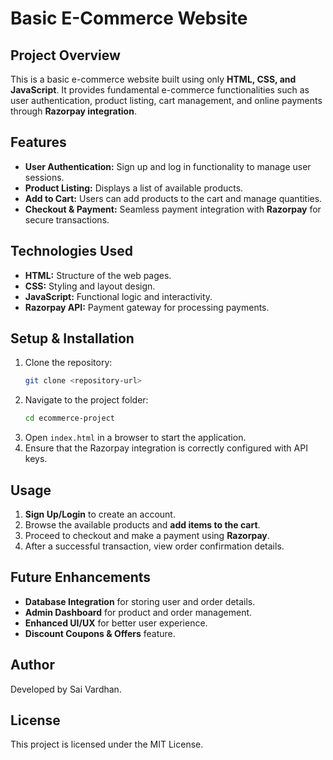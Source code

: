 # Basic E-Commerce Website

## Project Overview
This is a basic e-commerce website built using only **HTML, CSS, and JavaScript**. It provides fundamental e-commerce functionalities such as user authentication, product listing, cart management, and online payments through **Razorpay integration**.

## Features
- **User Authentication:** Sign up and log in functionality to manage user sessions.
- **Product Listing:** Displays a list of available products.
- **Add to Cart:** Users can add products to the cart and manage quantities.
- **Checkout & Payment:** Seamless payment integration with **Razorpay** for secure transactions.

## Technologies Used
- **HTML:** Structure of the web pages.
- **CSS:** Styling and layout design.
- **JavaScript:** Functional logic and interactivity.
- **Razorpay API:** Payment gateway for processing payments.

## Setup & Installation
1. Clone the repository:
   ```sh
   git clone <repository-url>
   ```
2. Navigate to the project folder:
   ```sh
   cd ecommerce-project
   ```
3. Open `index.html` in a browser to start the application.
4. Ensure that the Razorpay integration is correctly configured with API keys.

## Usage
1. **Sign Up/Login** to create an account.
2. Browse the available products and **add items to the cart**.
3. Proceed to checkout and make a payment using **Razorpay**.
4. After a successful transaction, view order confirmation details.

## Future Enhancements
- **Database Integration** for storing user and order details.
- **Admin Dashboard** for product and order management.
- **Enhanced UI/UX** for better user experience.
- **Discount Coupons & Offers** feature.

## Author
Developed by Sai Vardhan.

## License
This project is licensed under the MIT License.

